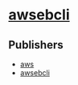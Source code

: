 # [awsebcli](https://pypi.org/project/awsebcli)



## Publishers
- [aws](https://pypi.org/user/aws)
- [awsebcli](https://pypi.org/user/awsebcli)

